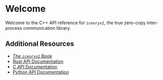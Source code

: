 # Welcome

Welcome to the C++ API reference for `iceoryx2`, the true zero-copy
inter-process communication library.

## Additional Resources

* [The `iceoryx2` Book](http://ekxide.github.io/iceoryx2-book/index.html)
* [Rust API Documentation](https://docs.rs/crate/iceoryx2/latest)
* [C API Documentation](http://eclipse-iceoryx.github.io/iceoryx2/api/c/index.html)
* [Python API Documentation](http://eclipse-iceoryx.github.io/iceoryx2/api/python/index.html)
